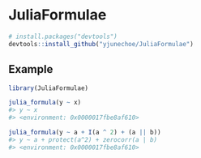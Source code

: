 
<!-- README.md is generated from README.Rmd. Please edit that file -->

# JuliaFormulae

<!-- badges: start -->
<!-- badges: end -->

``` r
# install.packages("devtools")
devtools::install_github("yjunechoe/JuliaFormulae")
```

## Example

``` r
library(JuliaFormulae)
```

``` r
julia_formula(y ~ x)
#> y ~ x
#> <environment: 0x0000017fbe8af610>

julia_formula(y ~ a + I(a ^ 2) + (a || b))
#> y ~ a + protect(a^2) + zerocorr(a | b)
#> <environment: 0x0000017fbe8af610>
```
